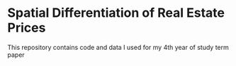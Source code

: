 # Spatial Differentiation of Real Estate Prices
This repository contains code and data I used for my 4th year of study term paper  
